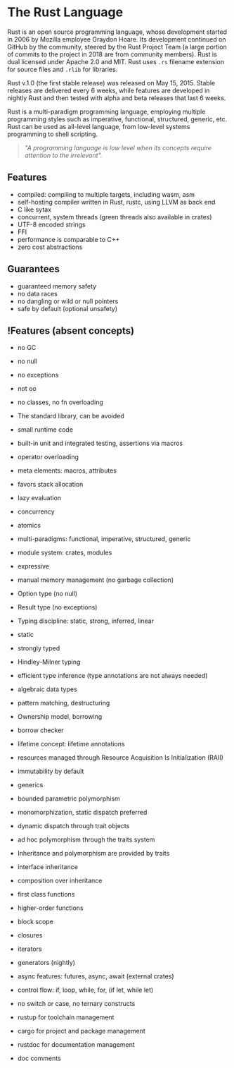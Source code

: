 # The Rust Language

Rust is an open source programming language, whose development started in 2006 by Mozilla employee Graydon Hoare. Its development continued on GitHub by the community, steered by the Rust Project Team (a large portion of commits to the project in 2018 are from community members). Rust is dual licensed under Apache 2.0 and MIT. Rust uses `.rs` filename extension for source files and `.rlib` for libraries.

Rust v.1.0 (the first stable release) was released on May 15, 2015. Stable releases are delivered every 6 weeks, while features are developed in nightly Rust and then tested with alpha and beta releases that last 6 weeks.

Rust is a multi-paradigm programming language, employing multiple programming styles such as imperative, functional, structured, generic, etc. Rust can be used as all-level language, from low-level systems programming to shell scripting.

> _"A programming language is low level when its concepts require attention to the irrelevant"._



## Features
- compiled: compiling to multiple targets, including wasm, asm
- self-hosting compiler written in Rust, rustc, using LLVM as back end
- C like sytax
- concurrent, system threads (green threads also available in crates)
- UTF-8 encoded strings
- FFI
- performance is comparable to C++
- zero cost abstractions

## Guarantees
- guaranteed memory safety
- no data races
- no dangling or wild or null pointers
- safe by default (optional unsafety)

## !Features (absent concepts)
- no GC
- no null
- no exceptions
- not oo
- no classes, no fn overloading



- The standard library, can be avoided
- small runtime code
- built-in unit and integrated testing, assertions via macros
- operator overloading
- meta elements: macros, attributes
- favors stack allocation
- lazy evaluation
- concurrency
- atomics
- multi-paradigms: functional, imperative, structured, generic
- module system: crates, modules
- expressive
- manual memory management (no garbage collection)
- Option type (no null)
- Result type (no exceptions)
- Typing discipline: static, strong, inferred, linear
- static
- strongly typed
- Hindley-Milner typing
- efficient type inference (type annotations are not always needed) 
- algebraic data types
- pattern matching, destructuring

- Ownership model, borrowing
- borrow checker
- lifetime concept: lifetime annotations
- resources managed through Resource Acquisition Is Initialization (RAII)
- immutability by default

- generics
- bounded parametric polymorphism
- monomorphization, static dispatch preferred
- dynamic dispatch through trait objects
- ad hoc polymorphism through the traits system
- Inheritance and polymorphism are provided by traits
- interface inheritance
- composition over inheritance

- first class functions
- higher-order functions
- block scope
- closures
- iterators
- generators (nightly)
- async features: futures, async, await (external crates)
- control flow: if, loop, while, for, (if let, while let)
- no switch or case, no ternary constructs

- rustup for toolchain management
- cargo for project and package management
- rustdoc for documentation management
- doc comments

